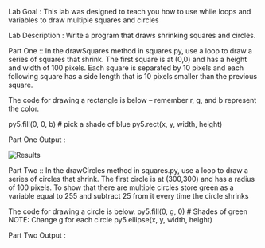 Lab Goal :   This lab was designed to teach you how to use while loops and variables to draw multiple squares and circles

Lab Description :   Write a program that draws shrinking squares and circles.

Part One ::  In the drawSquares method in squares.py, use a loop to draw a series of squares that shrink. The first square is at (0,0) and has a height and width of 100 pixels. Each square is separated by 10 pixels and each following square has a side length that is 10 pixels smaller than the previous square.

The code for drawing a rectangle is below – remember r, g, and b represent the color.

py5.fill(0, 0, b)  # pick a shade of blue
py5.rect(x, y, width, height)

Part One Output : 

![Results](./assets/images/Picture.jpg)




Part Two ::  In the drawCircles method in squares.py, use a loop to draw a series of circles that shrink. The first circle is at (300,300) and has a radius of 100 pixels. To show that there are multiple circles store green as a variable equal to 255 and subtract 25 from it every time the circle shrinks

The code for drawing a circle is below.
py5.fill(0, g, 0) # Shades of green  NOTE: Change g for each circle
py5.ellipse(x, y, width, height)

Part Two Output : 



